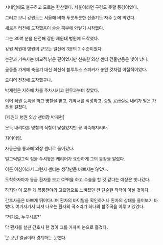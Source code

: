 시내임에도 불구하고 도로는 한산했다. 서울이라면 구경도 못할 풍경이었다.

그러고 보니 강원도는 서울에 비해 푸릇푸릇한 산줄기도 자주 눈에 띄었다.

새로운 터전에 도착했음이 슬슬 피부에 와닿기 시작했다.

그는 30여 분을 운전해 강원 제원대 병원에 도착했다.

강원 제원대 병원의 규모는 일산에 3분의 2 수준이었다.

본관과 기숙사는 비교적 낡은 편이었지만 신축한 외상 센터 건물만큼은 빛이 났다.

골동품 가게에 축음기 대신 최신식 블루투스 스피커가 놓인 것처럼 이질적이었다.

드디어 전장에 도착했구나.

박재현은 지하에 차를 주차시키고 원무과부터 찾았다.

이어 직원 등록을 하고 명찰을 받고, 계악서를 작성하고, 중앙 공급실로 내려가 받은 가운을 걸쳤다.

[제원대 병원 외상 센터장 박재현]

문득 내려다본 명찰의 직함이 낯설었지만 곧 익숙해지리라.

지이이잉.

자동문을 통과해 외상 센터로 들어갔다.

덜그럭덜그럭 짐을 쑤셔놓은 캐리어가 요란하게 그의 등장을 알렸다.

이른 아침이라서 그런지 센터는 생각만큼 바쁘지는 않았다.

도착하자마자 응급 환자를 보고 CPR을 하고 수술을 할 것 같다는 예상은 빗나갔다.

하지만 이 모든 게 폭풍전야의 고요함으로 느껴졌던 건 단순한 착각이 아닐 것이다.

간호사들은 바쁘게 뛰어다니며 환자의 바이탈을 확인하거나 환자의 상태를 물어보기 바빴다. 여기저기서 터져 나오는 환자의 곡소리가 하나의 합주곡을 이루고 있었다.

“저기요, 누구시죠?”

막 환자를 살핀 간호사 한 명이 그를 가자미 눈으로 흘겼다.

못 보던 얼굴이라 경계하는 듯했다.